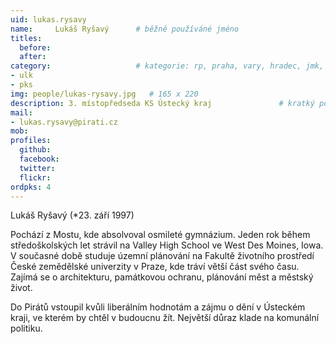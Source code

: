 ```yaml
---
uid: lukas.rysavy
name:     Lukáš Ryšavý  	# běžně používáné jméno
titles:
  before: 
  after:
category:                 	# kategorie: rp, praha, vary, hradec, jmk, senat
- ulk
- pks
img: people/lukas-rysavy.jpg   # 165 x 220
description: 3. místopředseda KS Ústecký kraj            	# kratký popis, max 160 znaků
mail:
- lukas.rysavy@pirati.cz
mob:			  
profiles:
  github:                 
  facebook: 		  
  twitter: 		  
  flickr:  
ordpks: 4
---
```


Lukáš Ryšavý (*23. září 1997)


Pochází z Mostu, kde absolvoval osmileté gymnázium. Jeden rok během středoškolských let strávil na Valley High School ve West Des Moines, Iowa. V současné době studuje územní plánování na Fakultě životního prostředí České zemědělské univerzity v Praze, kde tráví větší část svého času. Zajímá se o architekturu, památkovou ochranu, plánování měst a městský život.


Do Pirátů vstoupil kvůli liberálním hodnotám a zájmu o dění v Ústeckém kraji, ve kterém by chtěl v budoucnu žít. Největší důraz klade na komunální politiku.
